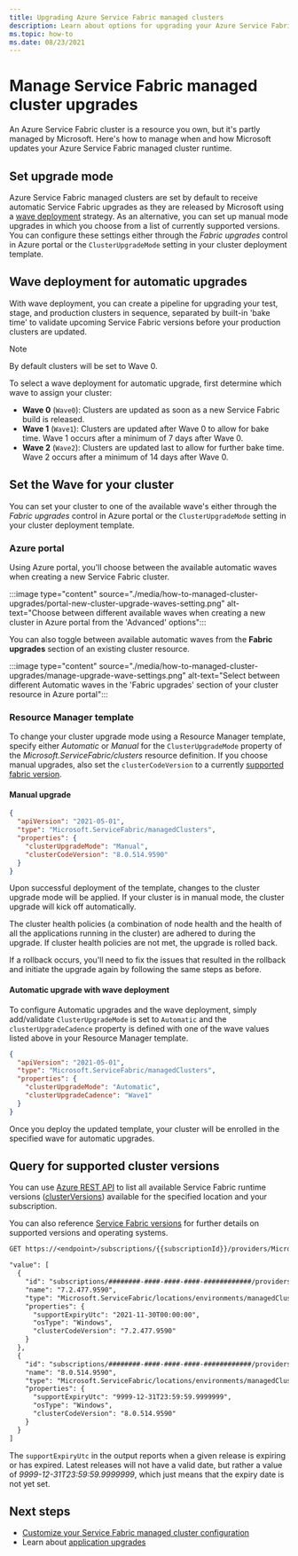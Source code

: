 ```yaml
---
title: Upgrading Azure Service Fabric managed clusters
description: Learn about options for upgrading your Azure Service Fabric managed cluster
ms.topic: how-to
ms.date: 08/23/2021
---
```

# Manage Service Fabric managed cluster upgrades

An Azure Service Fabric cluster is a resource you own, but it's partly managed by Microsoft. Here's how to manage when and how Microsoft updates your Azure Service Fabric managed cluster runtime.

## Set upgrade mode

Azure Service Fabric managed clusters are set by default to receive automatic Service Fabric upgrades as they are released by Microsoft using a [wave deployment](#wave-deployment-for-automatic-upgrades) strategy. As an alternative, you can set up manual mode upgrades in which you choose from a list of currently supported versions. You can configure these settings either through the *Fabric upgrades* control in Azure portal or the `ClusterUpgradeMode` setting in your cluster deployment template.

## Wave deployment for automatic upgrades

With wave deployment, you can create a pipeline for upgrading your test, stage, and production clusters in sequence, separated by built-in 'bake time' to validate upcoming Service Fabric versions before your production clusters are updated.

>[!NOTE]
>By default clusters will be set to Wave 0.

To select a wave deployment for automatic upgrade, first determine which wave to assign your cluster:

* **Wave 0** (`Wave0`): Clusters are updated as soon as a new Service Fabric build is released.
* **Wave 1** (`Wave1`): Clusters are updated after Wave 0 to allow for bake time. Wave 1 occurs after a minimum of 7 days after Wave 0.
* **Wave 2** (`Wave2`): Clusters are updated last to allow for further bake time. Wave 2 occurs after a minimum of 14 days after Wave 0.

## Set the Wave for your cluster

You can set your cluster to one of the available wave's either through the *Fabric upgrades* control in Azure portal or the `ClusterUpgradeMode` setting in your cluster deployment template.

### Azure portal

Using Azure portal, you'll choose between the available automatic waves when creating a new Service Fabric cluster.

:::image type="content" source="./media/how-to-managed-cluster-upgrades/portal-new-cluster-upgrade-waves-setting.png" alt-text="Choose between different available waves when creating a new cluster in Azure portal from the 'Advanced' options":::

You can also toggle between available automatic waves from the **Fabric upgrades** section of an existing cluster resource.

:::image type="content" source="./media/how-to-managed-cluster-upgrades/manage-upgrade-wave-settings.png" alt-text="Select between different Automatic waves in the 'Fabric upgrades' section of your cluster resource in Azure portal":::

### Resource Manager template

To change your cluster upgrade mode using a Resource Manager template, specify either *Automatic* or *Manual* for the  `ClusterUpgradeMode` property of the *Microsoft.ServiceFabric/clusters* resource definition. If you choose manual upgrades, also set the `clusterCodeVersion` to a currently [supported fabric version](#query-for-supported-cluster-versions).

#### Manual upgrade

```json
{
  "apiVersion": "2021-05-01",
  "type": "Microsoft.ServiceFabric/managedClusters",
  "properties": {
    "clusterUpgradeMode": "Manual",
    "clusterCodeVersion": "8.0.514.9590"
  }
}
```

Upon successful deployment of the template, changes to the cluster upgrade mode will be applied. If your cluster is in manual mode, the cluster upgrade will kick off automatically.

The cluster health policies (a combination of node health and the health of all the applications running in the cluster) are adhered to during the upgrade. If cluster health policies are not met, the upgrade is rolled back.

If a rollback occurs, you'll need to fix the issues that resulted in the rollback and initiate the upgrade again by following the same steps as before.

#### Automatic upgrade with wave deployment

To configure Automatic upgrades and the wave deployment, simply add/validate `ClusterUpgradeMode` is set to `Automatic` and the `clusterUpgradeCadence` property is defined with one of the wave values listed above in your Resource Manager template.

```json
{
  "apiVersion": "2021-05-01",
  "type": "Microsoft.ServiceFabric/managedClusters",
  "properties": {
    "clusterUpgradeMode": "Automatic",
    "clusterUpgradeCadence": "Wave1"
  }
}
```

Once you deploy the updated template, your cluster will be enrolled in the specified wave for automatic upgrades.

## Query for supported cluster versions

You can use [Azure REST API](/rest/api/azure/) to list all available Service Fabric runtime versions ([clusterVersions](/rest/api/servicefabric/sfrp-api-clusterversions_list)) available for the specified location and your subscription.

You can also reference [Service Fabric versions](service-fabric-versions.md) for further details on supported versions and operating systems.

```REST
GET https://<endpoint>/subscriptions/{{subscriptionId}}/providers/Microsoft.ServiceFabric/locations/{{location}}/managedclusterVersions?api-version=2021-05-01

"value": [
  {
    "id": "subscriptions/########-####-####-####-############/providers/Microsoft.ServiceFabric/locations/eastus2/environments/Windows/managedClusterVersions/7.2.477.9590",
    "name": "7.2.477.9590",
    "type": "Microsoft.ServiceFabric/locations/environments/managedClusterVersions",
    "properties": {
      "supportExpiryUtc": "2021-11-30T00:00:00",
      "osType": "Windows",
      "clusterCodeVersion": "7.2.477.9590"
    }
  },
  {
    "id": "subscriptions/########-####-####-####-############/providers/Microsoft.ServiceFabric/locations/eastus2/environments/Windows/managedClusterVersions/8.0.514.9590",
    "name": "8.0.514.9590",
    "type": "Microsoft.ServiceFabric/locations/environments/managedClusterVersions",
    "properties": {
      "supportExpiryUtc": "9999-12-31T23:59:59.9999999",
      "osType": "Windows",
      "clusterCodeVersion": "8.0.514.9590"
    }
  }
]

```

The `supportExpiryUtc` in the output reports when a given release is expiring or has expired. Latest releases will not have a valid date, but rather a value of *9999-12-31T23:59:59.9999999*, which just means that the expiry date is not yet set.

## Next steps

* [Customize your Service Fabric managed cluster configuration](how-to-managed-cluster-configuration.md)
* Learn about [application upgrades](service-fabric-application-upgrade.md)

<!--Image references-->
[Upgrade-Wave-Settings]: ./media/how-to-managed-cluster-upgrades/manage-upgrade-wave-settings.png
[New-Cluster-Wave-Settings]: ./media/how-to-managed-cluster-upgrades/portal-new-cluster-upgrade-waves-setting.png
